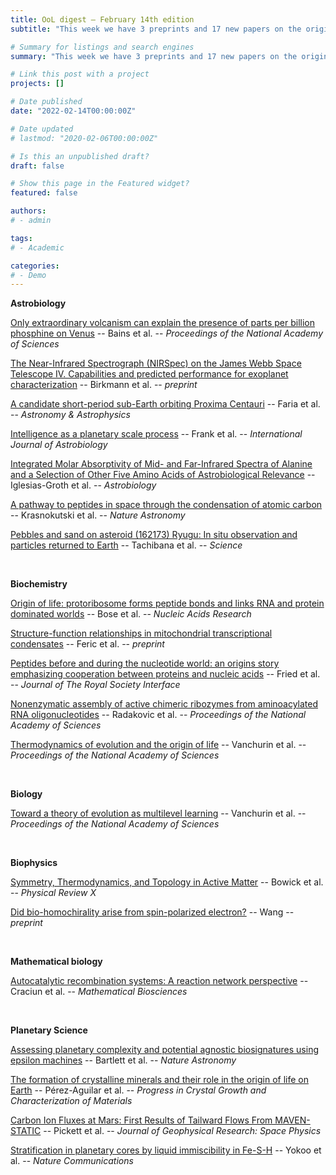 ```yaml
---
title: OoL digest — February 14th edition
subtitle: "This week we have 3 preprints and 17 new papers on the origin of life. I don’s usually include exoplanet papers but did include one this week for a particularly interesting candidate (Faria paper). Enjoy!"

# Summary for listings and search engines
summary: "This week we have 3 preprints and 17 new papers on the origin of life. I don’s usually include exoplanet papers but did include one this week for a particularly interesting candidate (Faria paper). Enjoy!"

# Link this post with a project
projects: []

# Date published
date: "2022-02-14T00:00:00Z"

# Date updated
# lastmod: "2020-02-06T00:00:00Z"

# Is this an unpublished draft?
draft: false

# Show this page in the Featured widget?
featured: false

authors:
# - admin

tags:
# - Academic

categories:
# - Demo
---
```


**Astrobiology**

[Only extraordinary volcanism can explain the presence of parts per billion phosphine on Venus](https://doi.org/10.1073/pnas.2121702119) -- Bains et al. -- *Proceedings of the National Academy of Sciences*

[The Near-Infrared Spectrograph (NIRSpec) on the James Webb Space Telescope IV. Capabilities and predicted performance for exoplanet characterization](https://arxiv.org/abs/2202.03309v1) -- Birkmann et al. -- *preprint*

[A candidate short-period sub-Earth orbiting Proxima Centauri](https://doi.org/10.1051/0004-6361/202142337) -- Faria et al. -- *Astronomy & Astrophysics*

[Intelligence as a planetary scale process](https://doi.org/10.1017/S147355042100029X) -- Frank et al. -- *International Journal of Astrobiology*

[Integrated Molar Absorptivity of Mid- and Far-Infrared Spectra of Alanine and a Selection of Other Five Amino Acids of Astrobiological Relevance](https://doi.org/10.1089/ast.2021.0094) -- Iglesias-Groth et al. -- *Astrobiology*

[A pathway to peptides in space through the condensation of atomic carbon](https://doi.org/10.1038/s41550-021-01577-9) -- Krasnokutski et al. -- *Nature Astronomy*

[Pebbles and sand on asteroid (162173) Ryugu: In situ observation and particles returned to Earth](https://www.science.org/doi/10.1126/science.abj8624) -- Tachibana et al. -- *Science*

<br>

**Biochemistry**

[Origin of life: protoribosome forms peptide bonds and links RNA and protein dominated worlds](https://doi.org/10.1093/nar/gkac052) -- Bose et al. -- *Nucleic Acids Research*

[Structure-function relationships in mitochondrial transcriptional condensates](https://doi.org/10.1101/2021.12.30.474545) -- Feric et al. -- *preprint*

[Peptides before and during the nucleotide world: an origins story emphasizing cooperation between proteins and nucleic acids](https://doi.org/10.1098/rsif.2021.0641) -- Fried et al. -- *Journal of The Royal Society Interface*

[Nonenzymatic assembly of active chimeric ribozymes from aminoacylated RNA oligonucleotides](https://doi.org/10.1073/pnas.2116840119) -- Radakovic et al. -- *Proceedings of the National Academy of Sciences*

[Thermodynamics of evolution and the origin of life](https://doi.org/10.1073/pnas.2120042119) -- Vanchurin et al. -- *Proceedings of the National Academy of Sciences*

<br>

**Biology**

[Toward a theory of evolution as multilevel learning](https://doi.org/10.1073/pnas.2120037119) -- Vanchurin et al. -- *Proceedings of the National Academy of Sciences*

<br>

**Biophysics**

[Symmetry, Thermodynamics, and Topology in Active Matter](https://doi.org/10.1103/PhysRevX.12.010501) -- Bowick et al. -- *Physical Review X*

[Did bio-homochirality arise from spin-polarized electron?](https://arxiv.org/abs/2202.04808v1) -- Wang -- *preprint*

<br>

**Mathematical biology**

[Autocatalytic recombination systems: A reaction network perspective](https://doi.org/10.1016/j.mbs.2022.108784) -- Craciun et al. -- *Mathematical Biosciences*

<br>

**Planetary Science**

[Assessing planetary complexity and potential agnostic biosignatures using epsilon machines](https://doi.org/10.1038/s41550-021-01559-x) -- Bartlett et al. -- *Nature Astronomy*

[The formation of crystalline minerals and their role in the origin of life on Earth](https://doi.org/10.1016/j.pcrysgrow.2022.100558) -- Pérez-Aguilar et al. -- *Progress in Crystal Growth and Characterization of Materials*

[Carbon Ion Fluxes at Mars: First Results of Tailward Flows From MAVEN-STATIC](https://doi.org/10.1029/2021JA029635) -- Pickett et al. -- *Journal of Geophysical Research: Space Physics*

[Stratification in planetary cores by liquid immiscibility in Fe-S-H](https://doi.org/10.1038/s41467-022-28274-z) -- Yokoo et al. -- *Nature Communications*
